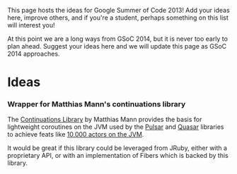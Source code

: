 This page hosts the ideas for Google Summer of Code 2013! Add your ideas here, improve others, and if you're a student, perhaps something on this list will interest you!

At this point we are a long ways from GSoC 2014, but it is never too early to plan ahead.  Suggest your ideas here and we will update this page as GSoC 2014 approaches.

Ideas
=====

### Wrapper for Matthias Mann's continuations library

The [Continuations Library](http://www.matthiasmann.de/content/view/24/26/) by Matthias Mann provides the basis for lightweight coroutines on the JVM used by the [Pulsar](https://github.com/puniverse/pulsar) and [Quasar](https://github.com/puniverse/quasar) libraries to achieve feats like [10,000 actors on the JVM](http://blog.paralleluniverse.co/post/64210769930/spaceships2).

It would be great if this library could be leveraged from JRuby, either with a proprietary API, or with an implementation of Fibers which is backed by this library.